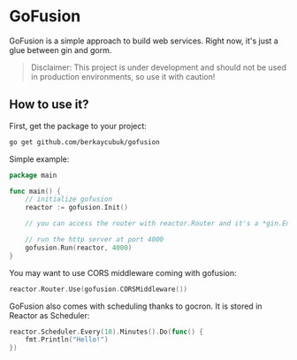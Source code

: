 # GoFusion

GoFusion is a simple approach to build web services. Right now, it's just a glue between gin and gorm.

> Disclaimer: This project is under development and should not be used in production environments, so use it with caution!

## How to use it?

First, get the package to your project:
```bash
go get github.com/berkaycubuk/gofusion
```

Simple example:
```go
package main

func main() {
    // initialize gofusion
    reactor := gofusion.Init()

    // you can access the router with reactor.Router and it's a *gin.Engine, so you can use it like you do with go-gin

    // run the http server at port 4000
    gofusion.Run(reactor, 4000)
}
```

You may want to use CORS middleware coming with gofusion:
```go
reactor.Router.Use(gofusion.CORSMiddleware())
```

GoFusion also comes with scheduling thanks to gocron. It is stored in Reactor as Scheduler:
```go
reactor.Scheduler.Every(10).Minutes().Do(func() {
    fmt.Println("Hello!")
})
```
